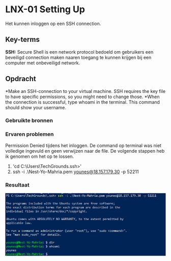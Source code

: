 # LNX-01 Setting Up
Het kunnen inloggen op een SSH connection.

## Key-terms
**SSH:** Secure Shell is een network protocol bedoeld om gebruikers een beveiligd connection maken naaren toegang te kunnen krijgen bij een computer met onbeveiligd network.

## Opdracht
*Make an SSH-connection to your virtual machine. SSH requires the key file to have specific permissions, so you might need to change those.
*When the connection is successful, type whoami in the terminal. This command should show your username.

### Gebruikte bronnen


### Ervaren problemen
Permission Denied tijdens het inloggen. De command op terminal was niet volledige ingevuld en geen verwijzen naar de file. De volgende stappen heb ik genomen om het op te lossen.
1) 'cd C:\Users\TechGrounds\.ssh>'
2) ssh -i .\Nest-Yo-Mahria.pem younes@18.157.179.30 -p 52211

### Resultaat
![Ingelogd](/00_includes/LNX-01%20ingelog.png "title")

